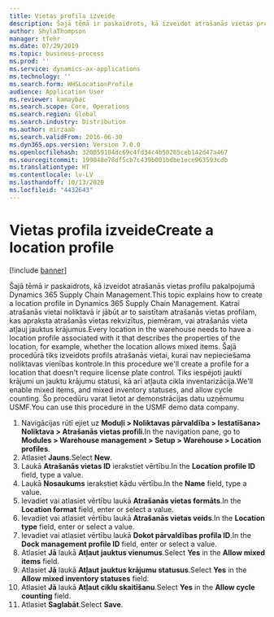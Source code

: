 ```yaml
---
title: Vietas profila izveide
description: Šajā tēmā ir paskaidrots, kā izveidot atrašanās vietas profilu pakalpojumā Dynamics 365 Supply Chain Management.
author: ShylaThompson
manager: tfehr
ms.date: 07/29/2019
ms.topic: business-process
ms.prod: ''
ms.service: dynamics-ax-applications
ms.technology: ''
ms.search.form: WHSLocationProfile
audience: Application User
ms.reviewer: kamaybac
ms.search.scope: Core, Operations
ms.search.region: Global
ms.search.industry: Distribution
ms.author: mirzaab
ms.search.validFrom: 2016-06-30
ms.dyn365.ops.version: Version 7.0.0
ms.openlocfilehash: 320059184dc69c4fd34c4b50265ceb142d47a467
ms.sourcegitcommit: 199848e78df5cb7c439b001bdbe1ece963593cdb
ms.translationtype: HT
ms.contentlocale: lv-LV
ms.lasthandoff: 10/13/2020
ms.locfileid: "4432643"
---
```

# <a name="create-a-location-profile"></a><span data-ttu-id="d3c88-103">Vietas profila izveide</span><span class="sxs-lookup"><span data-stu-id="d3c88-103">Create a location profile</span></span>

[!include [banner](../../includes/banner.md)]

<span data-ttu-id="d3c88-104">Šajā tēmā ir paskaidrots, kā izveidot atrašanās vietas profilu pakalpojumā Dynamics 365 Supply Chain Management.</span><span class="sxs-lookup"><span data-stu-id="d3c88-104">This topic explains how to create a location profile in Dynamics 365 Supply Chain Management.</span></span> <span data-ttu-id="d3c88-105">Katrai atrašanās vietai noliktavā ir jābūt ar to saistītam atrašanās vietas profilam, kas apraksta atrašanās vietas rekvizītus, piemēram, vai atrašanās vieta atļauj jauktus krājumus.</span><span class="sxs-lookup"><span data-stu-id="d3c88-105">Every location in the warehouse needs to have a location profile associated with it that describes the properties of the location, for example, whether the location allows mixed items.</span></span> <span data-ttu-id="d3c88-106">Šajā procedūrā tiks izveidots profils atrašanās vietai, kurai nav nepieciešama noliktavas vienības kontrole.</span><span class="sxs-lookup"><span data-stu-id="d3c88-106">In this procedure we'll create a profile for a location that doesn't require license plate control.</span></span> <span data-ttu-id="d3c88-107">Tiks iespējoti jaukti krājumi un jauktu krājumu statusi, kā arī atļauta cikla inventarizācija.</span><span class="sxs-lookup"><span data-stu-id="d3c88-107">We'll enable mixed items, and mixed inventory statuses, and allow cycle counting.</span></span> <span data-ttu-id="d3c88-108">Šo procedūru varat lietot ar demonstrācijas datu uzņēmumu USMF.</span><span class="sxs-lookup"><span data-stu-id="d3c88-108">You can use this procedure in the USMF demo data company.</span></span>


1. <span data-ttu-id="d3c88-109">Navigācijas rūtī ejiet uz **Moduļi > Noliktavas pārvaldība > Iestatīšana> Noliktava > Atrašanās vietas profili**.</span><span class="sxs-lookup"><span data-stu-id="d3c88-109">In the navigation pane, go to **Modules > Warehouse management > Setup > Warehouse > Location profiles**.</span></span>
2. <span data-ttu-id="d3c88-110">Atlasiet **Jauns**.</span><span class="sxs-lookup"><span data-stu-id="d3c88-110">Select **New**.</span></span>
3. <span data-ttu-id="d3c88-111">Laukā **Atrašanās vietas ID** ierakstiet vērtību.</span><span class="sxs-lookup"><span data-stu-id="d3c88-111">In the **Location profile ID** field, type a value.</span></span>
4. <span data-ttu-id="d3c88-112">Laukā **Nosaukums** ierakstiet kādu vērtību.</span><span class="sxs-lookup"><span data-stu-id="d3c88-112">In the **Name** field, type a value.</span></span>
5. <span data-ttu-id="d3c88-113">Ievadiet vai atlasiet vērtību laukā **Atrašanās vietas formāts**.</span><span class="sxs-lookup"><span data-stu-id="d3c88-113">In the **Location format** field, enter or select a value.</span></span>
6. <span data-ttu-id="d3c88-114">Ievadiet vai atlasiet vērtību laukā **Atrašanās vietas veids**.</span><span class="sxs-lookup"><span data-stu-id="d3c88-114">In the **Location type** field, enter or select a value.</span></span>
7. <span data-ttu-id="d3c88-115">Ievadiet vai atlasiet vērtību laukā **Dokot pārvaldības profila ID**.</span><span class="sxs-lookup"><span data-stu-id="d3c88-115">In the **Dock management profile ID** field, enter or select a value.</span></span>
8. <span data-ttu-id="d3c88-116">Atlasiet **Jā** laukā **Atļaut jauktus vienumus**.</span><span class="sxs-lookup"><span data-stu-id="d3c88-116">Select **Yes** in the **Allow mixed items** field.</span></span>
9. <span data-ttu-id="d3c88-117">Atlasiet **Jā** laukā **Atļaut jauktus krājumu statusus**.</span><span class="sxs-lookup"><span data-stu-id="d3c88-117">Select **Yes** in the **Allow mixed inventory statuses** field.</span></span>
10. <span data-ttu-id="d3c88-118">Atlasiet **Jā** laukā **Atļaut ciklu skaitīšanu**.</span><span class="sxs-lookup"><span data-stu-id="d3c88-118">Select **Yes** in the **Allow cycle counting** field.</span></span>
11. <span data-ttu-id="d3c88-119">Atlasiet **Saglabāt**.</span><span class="sxs-lookup"><span data-stu-id="d3c88-119">Select **Save**.</span></span>

